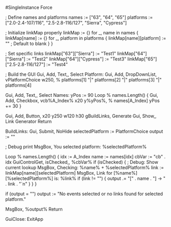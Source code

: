 #SingleInstance Force

; Define names and platforms
names := ["63", "64", "65"]
platforms := ["2.0-2.4-107/116", "2.5-2.8-116/127", "Sierra", "Cypress"]

; Initialize linkMap properly
linkMap := {}
for _, name in names {
    linkMap[name] := {}
    for _, platform in platforms {
        linkMap[name][platform] := ""  ; Default to blank
    }
}

; Set specific links
linkMap["63"]["Sierra"] := "Test1"
linkMap["64"]["Sierra"] := "Test2"
linkMap["64"]["Cypress"] := "Test3"
linkMap["65"]["2.5-2.8-116/127"] := "Test4"

; Build the GUI
Gui, Add, Text,, Select Platform:
Gui, Add, DropDownList, vPlatformChoice w250, % platforms[1] "|" platforms[2] "|" platforms[3] "|" platforms[4]

Gui, Add, Text,, Select Names:
yPos := 90
Loop % names.Length() {
    Gui, Add, Checkbox, vcb%A_Index% x20 y%yPos%, % names[A_Index]
    yPos += 30
}

Gui, Add, Button, x20 y250 w120 h30 gBuildLinks, Generate
Gui, Show,, Link Generator
Return

BuildLinks:
Gui, Submit, NoHide
selectedPlatform := PlatformChoice
output := ""

; Debug print
MsgBox, You selected platform: %selectedPlatform%

Loop % names.Length() {
    idx := A_Index
    name := names[idx]
    cbVar := "cb" . idx
    GuiControlGet, isChecked,, %cbVar%
    if (isChecked) {
        ; Debug: Show current lookup
        MsgBox, Checking: %name% + %selectedPlatform%
        link := linkMap[name][selectedPlatform]
        MsgBox, Link for [%name%][%selectedPlatform%] is: %link%
        if (link != "") {
            output .= "[" . name . "] -> " . link . "`n"
        }
    }
}

if (output = "")
    output := "No events selected or no links found for selected platform."

MsgBox, %output%
Return

GuiClose:
ExitApp
